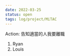 ```yaml
---
date: 2022-03-25
status: open
tags: log/project/MiTAC
---
```



Action: 告知適當的人我要離職
1. Ryan
2. Louis
